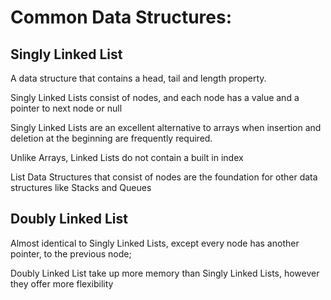 # Common Data Structures:

## Singly Linked List

A data structure that contains a head, tail and length property.

Singly Linked Lists consist of nodes, and each node has a value and a pointer to next node or null

Singly Linked Lists are an excellent alternative to arrays when insertion and deletion at the beginning are frequently required.

Unlike Arrays, Linked Lists do not contain a built in index

List Data Structures that consist of nodes are the foundation for other data structures like Stacks and Queues


## Doubly Linked List

Almost identical to Singly Linked Lists, except every node has another pointer, to the previous node;

Doubly Linked List take up more memory than Singly Linked Lists, however they offer more flexibility